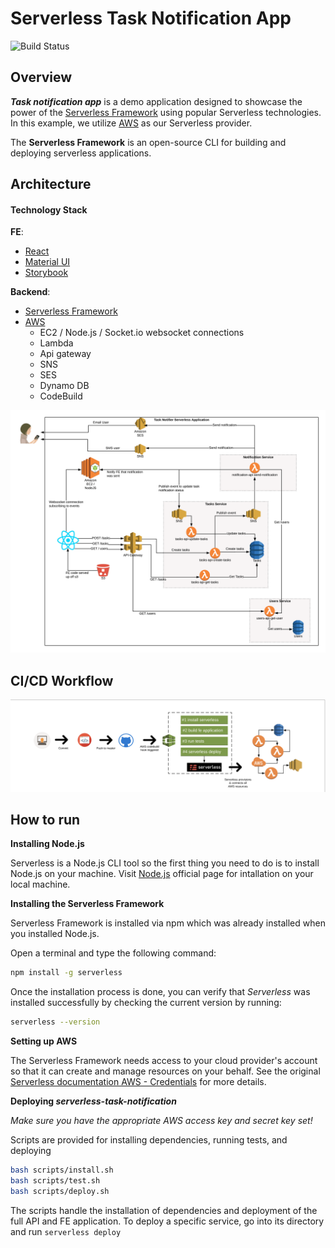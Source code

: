# Serverless Task Notification App

![Build Status](https://codebuild.us-east-1.amazonaws.com/badges?uuid=eyJlbmNyeXB0ZWREYXRhIjoiOGdxUTNNZllQc0ltaDJpSnNPTE9HTXljc3gzZ0x1ZlNiV1BaNDNlWnFaOU03N3k5cUx4blU3bnUwMGljeU1HWXB1S0c1V2ttaWV0aXJSK2VFZFovYVlBPSIsIml2UGFyYW1ldGVyU3BlYyI6Ikt5aHlTMzdoUTZjbExDTWsiLCJtYXRlcmlhbFNldFNlcmlhbCI6MX0%3D&branch=master)

## Overview

**_Task notification app_** is a demo application designed to showcase the power of the [Serverless Framework](https://serverless.com) using popular Serverless technologies.
In this example, we utilize [AWS](https://aws.amazon.com) as our Serverless provider.

The **Serverless Framework** is an open-source CLI for building and deploying serverless applications.

## Architecture

#### Technology Stack

**FE**:

- [React](https://reactjs.org/)
- [Material UI](https://material-ui.com/)
- [Storybook](https://storybook.js.org/)

**Backend**:

- [Serverless Framework](https://serverless.com)
- [AWS](https://aws.amazon.com)
  - EC2 / Node.js / Socket.io websocket connections
  - Lambda
  - Api gateway
  - SNS
  - SES
  - Dynamo DB
  - CodeBuild

[//]: <> (Make sure to update this diagram if needed, or change to lucidchart image link)
![Architecture Diagram](./images/app-architecture.png "Architecture Diagram")

## CI/CD Workflow

[//]: <> (Make sure to update this diagram if needed, or change to lucidchart image link)
![Workflow](./images/workflow.png "Workflow Diagram")

## How to run

**Installing Node.js**

Serverless is a Node.js CLI tool so the first thing you need to do is to install Node.js on your machine.
Visit [Node.js](https://nodejs.org/en/) official page for intallation on your local machine.

**Installing the Serverless Framework**

Serverless Framework is installed via npm which was already installed when you installed Node.js.

Open a terminal and type the following command:

```bash
npm install -g serverless
```

Once the installation process is done, you can verify that _Serverless_ was installed successfully by checking the current version by running:

```bash
serverless --version
```

**Setting up AWS**

The Serverless Framework needs access to your cloud provider's account so that it can create and manage resources on your behalf.
See the original [Serverless documentation AWS - Credentials](https://serverless.com/framework/docs/providers/aws/guide/credentials/) for more details.

**Deploying _serverless-task-notification_**

_Make sure you have the appropriate AWS access key and secret key set!_

Scripts are provided for installing dependencies, running tests, and deploying

```bash
bash scripts/install.sh
bash scripts/test.sh
bash scripts/deploy.sh
```

The scripts handle the installation of dependencies and deployment of the full API and FE application. To deploy a specific service, go into its directory and run `serverless deploy`
